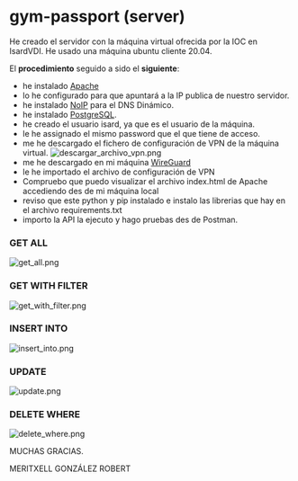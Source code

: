 # gym-passport (server)
He creado el servidor con la máquina virtual ofrecida por la IOC en IsardVDI. He usado una
máquina ubuntu cliente 20.04.

El **procedimiento** seguido a sido el **siguiente**:
- he instalado [Apache](https://httpd.apache.org/download.cgi)
- lo he configurado para que apuntará a la IP publica de nuestro servidor.
- he instalado [NoIP](https://www.noip.com/es-MX) para el DNS Dinámico.
- he instalado [PostgreSQL](https://www.digitalocean.com/community/tutorials/how-to-install-and-use-postgresql-on-ubuntu-20-04-es).
- he creado el usuario isard, ya que es el usuario de la máquina.
- le he assignado el mismo password que el que tiene de acceso.
- me he descargado el fichero de configuración de VPN de la máquina virtual.
![descargar_archivo_vpn.png](..%2Fdescargar_archivo_vpn.png)
- me he descargado en mi máquina [WireGuard](https://www.wireguard.com/install/)
- le he importado el archivo de configuración de VPN
- Compruebo que puedo visualizar el archivo index.html de Apache accediendo des de mi máquina local
- reviso que este python y pip instalado e instalo las librerias que hay en el archivo requirements.txt
- importo la API la ejecuto y hago pruebas des de Postman.

### GET ALL
![get_all.png](..%2Fget_all.png)

### GET WITH FILTER
![get_with_filter.png](..%2Fget_with_filter.png)

### INSERT INTO
![insert_into.png](..%2Finsert_into.png)

### UPDATE
![update.png](..%2Fupdate.png)

### DELETE WHERE
![delete_where.png](..%2Fdelete_where.png)

MUCHAS GRACIAS.

MERITXELL GONZÁLEZ ROBERT